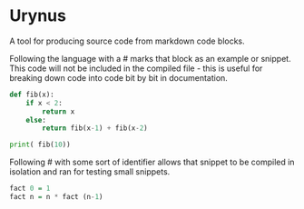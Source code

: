 # Urynus
A tool for producing source code from markdown code blocks.

Following the language with a # marks that block as an example or snippet. This code will not be included in the compiled file - this is useful for breaking down code into code bit by bit in documentation.
```python #fib
def fib(x):
    if x < 2: 
        return x
    else:
        return fib(x-1) + fib(x-2)

print( fib(10))
```
Following # with some sort of identifier allows that snippet to be compiled in isolation and ran for testing small snippets.
```haskell #factorial
fact 0 = 1
fact n = n * fact (n-1)
```


